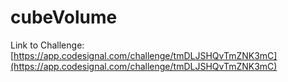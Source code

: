 # cubeVolume

Link to Challenge: [https://app.codesignal.com/challenge/tmDLJSHQvTmZNK3mC](https://app.codesignal.com/challenge/tmDLJSHQvTmZNK3mC)
